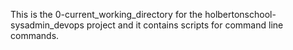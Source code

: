 This is the 0-current_working_directory for the holbertonschool-sysadmin_devops project and it contains scripts for command line commands.
